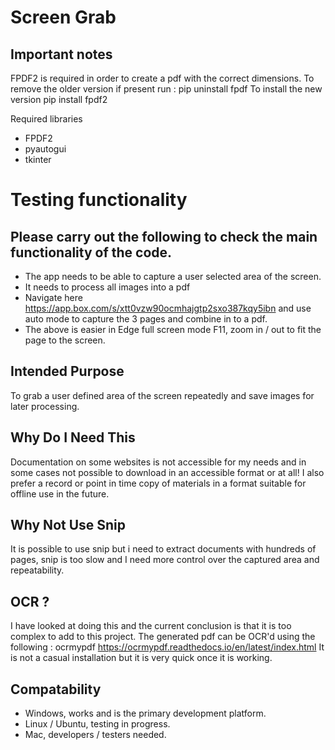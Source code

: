 # Screen Grab

## Important notes
FPDF2 is required in order to create a pdf with the correct dimensions.
To remove the older version if present run : pip uninstall fpdf
To install the new version pip install fpdf2

Required libraries
* FPDF2
* pyautogui
* tkinter

# Testing functionality
## Please carry out the following to check the main functionality of the code.
* The app needs to be able to capture a user selected area of the screen.
* It needs to process all images into a pdf
* Navigate here https://app.box.com/s/xtt0vzw90ocmhajgtp2sxo387kqy5ibn and use auto mode to capture the 3 pages and combine in to a pdf.
* The above is easier in Edge full screen mode F11, zoom in / out to fit the page to the screen.


## Intended Purpose
To grab a user defined area of the screen repeatedly and save images for later processing.

## Why Do I Need This
Documentation on some websites is not accessible for my needs and in some cases not possible to download in an accessible format or at all!
I also prefer a record or point in time copy of materials in a format suitable for offline use in the future.

## Why Not Use Snip
It is possible to use snip but i need to extract documents with hundreds of pages, snip is too slow and I need more control over the captured area and repeatability.

## OCR ?
I have looked at doing this and the current conclusion is that it is too complex to add to this project.
The generated pdf can be OCR'd using the following :
ocrmypdf https://ocrmypdf.readthedocs.io/en/latest/index.html
It is not a casual installation but it is very quick once it is working.

## Compatability
* Windows, works and is the primary development platform.
* Linux / Ubuntu, testing in progress.
* Mac, developers / testers needed.
